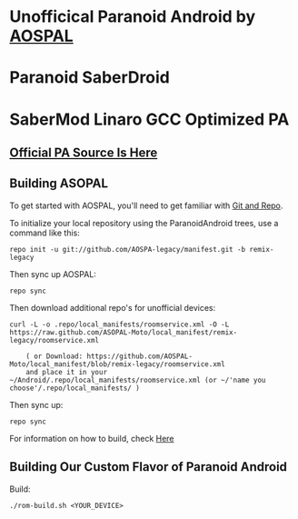 Unofficical Paranoid Android by [AOSPAL](http://google.com/+AospalOrg)
======================================================================

Paranoid SaberDroid
===================

SaberMod Linaro GCC Optimized PA
================================

[Official PA Source Is Here](https://github.com/AOSPA-legacy)
------------------------------------------------------

Building ASOPAL
-------------------------

To get started with AOSPAL, you'll need to get
familiar with [Git and Repo](http://source.android.com/download/using-repo).

To initialize your local repository using the ParanoidAndroid trees, use a command like this:

    repo init -u git://github.com/AOSPA-legacy/manifest.git -b remix-legacy

Then sync up AOSPAL:

    repo sync
    
Then download additional repo's for unofficial devices:

    curl -L -o .repo/local_manifests/roomservice.xml -O -L https://raw.github.com/ASOPAL-Moto/local_manifest/remix-legacy/roomservice.xml
 
    	( or Download: https://github.com/AOSPAL-Moto/local_manifest/blob/remix-legacy/roomservice.xml
		and place it in your ~/Android/.repo/local_manifests/roomservice.xml (or ~/'name you choose'/.repo/local_manifests/ )

Then sync up:

    repo sync

For information on how to build, check [Here](https://github.com/AOSPA-Moto/manifest)

Building Our Custom Flavor of Paranoid Android
----------------------------------------------

Build:

    ./rom-build.sh <YOUR_DEVICE>
